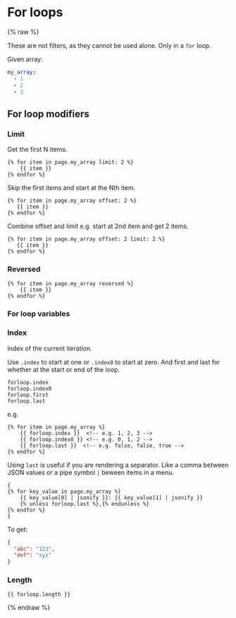# For loops

{% raw %}

These are not filters, as they cannot be used alone. Only in a `for` loop.

Given array:

```yaml
my_array:
  - 1
  - 2
  - 3
```


## For loop modifiers

### Limit

Get the first N items.

```liquid
{% for item in page.my_array limit: 2 %}
    {{ item }}
{% endfor %}
```

Skip the first items and start at the Nth item.

```liquid
{% for item in page.my_array offset: 2 %}
   {{ item }}
{% endfor %}
```

Combine offset and limit e.g. start at 2nd item and get 2 items.

```liquid
{% for item in page.my_array offset: 2 limit: 2 %}
   {{ item }}
{% endfor %}
```

### Reversed

```liquid
{% for item in page.my_array reversed %}
    {{ item }}
{% endfor %}
```


### For loop variables

### Index

Index of the current iteration. 

Use `.index` to start at one or `.index0` to start at zero. And first and last for whether at the start or end of the loop.

```
forloop.index
forloop.index0
forloop.first
forloop.last 
```

e.g.

```liquid
{% for item in page.my_array %}
    {{ forloop.index }}  <!-- e.g. 1, 2, 3 -->
    {{ forloop.index0 }} <!-- e.g. 0, 1, 2 -->
    {{ forloop.last }}  <!-- e.g. false, false, true -->
{% endfor %}
```

Using `last` is useful if you are rendering a separator. Like a comma between JSON values or a pipe symbol `|` beween items in a menu.

```liquid
{
{% for key_value in page.my_array %}
    {{ key_value[0] | jsonify }}: {{ key_value[1] | jsonify }}
    {% unless forloop.last %},{% endunless %}
{% endfor %}
}
```

To get:

```json
{
  "abc": "123",
  "def": "xyz"
}
```

### Length

```liquid
{{ forloop.length }}
```

{% endraw %}
